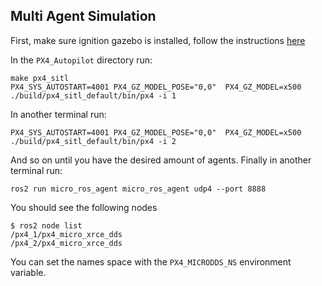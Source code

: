 ## Multi Agent Simulation ##

First, make sure ignition gazebo is installed, follow the instructions [here](https://gazebosim.org/docs/garden/install_ubuntu)

In the `PX4_Autopilot` directory run:
```
make px4_sitl
PX4_SYS_AUTOSTART=4001 PX4_GZ_MODEL_POSE="0,0"  PX4_GZ_MODEL=x500 ./build/px4_sitl_default/bin/px4 -i 1
```

In another terminal run:
```
PX4_SYS_AUTOSTART=4001 PX4_GZ_MODEL_POSE="0,0"  PX4_GZ_MODEL=x500 ./build/px4_sitl_default/bin/px4 -i 2
```
And so on until you have the desired amount of agents.
Finally in another terminal run:
```
ros2 run micro_ros_agent micro_ros_agent udp4 --port 8888
```
You should see the following nodes
```
$ ros2 node list
/px4_1/px4_micro_xrce_dds
/px4_2/px4_micro_xrce_dds
```

You can set the names space with the `PX4_MICRODDS_NS` environment variable. 